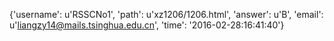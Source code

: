 {'username': u'RSSCNo1', 'path': u'xz1206/1206.html', 'answer': u'B', 'email': u'liangzy14@mails.tsinghua.edu.cn', 'time': '2016-02-28:16:41:40'}